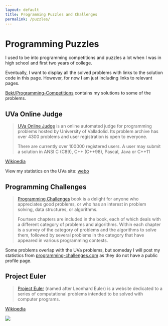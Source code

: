 ```yaml
---
layout: default
title: Programming Puzzles and Challenges
permalink: /puzzles/
---
```


# Programming Puzzles

I used to be into programming competitions and puzzles a lot when I was in
high school and first two years of college.

Eventually, I want to display all the solved problems with links to the solution
code in this page. However, for now I am just including links to relevant pages.

[Bekt/Programming-Competitions](https://github.com/Bekt/Programming-Competitions/)
contains my solutions to some of the problems.

## UVa Online Judge

>[UVa Online Judge](uva.onlinejudge.org) is an online automated judge for programming problems hosted
>by University of Valladolid. Its problem archive has over 4300 problems and
>user registration is open to everyone.
>
>There are currently over 100000 registered users.
>A user may submit a solution in ANSI C (C89), C++ (C++98), Pascal, Java or C++11

[Wikipedia](https://en.wikipedia.org/wiki/UVa_Online_Judge)

View my statistics on the UVa site:  [webo](https://uva.onlinejudge.org/index.php?option=com_onlinejudge&Itemid=8&page=show_authorstats&userid=131092)


## Programming Challenges

>[Programming Challenges](http://www.amazon.com/dp/0387001638) book is a delight for
>anyone who appreciates good problems, or who has an interest in problem solving, data structures, or algorithms.
>
>Fourteen chapters are included in the book, each of which deals with a different category of problems and
>algorithms. Within each chapter is a survey of the category of problems and the algorithms to solve them, followed
>by several problems in the category that have appeared in various programming contests.

Some problems overlap with the UVa problems, but someday I will post my statistics from
[programming-challenges.com](http://www.programming-challenges.com) as they do not have a public profile page.

## Project Euler

>[Project Euler](https://projecteuler.net/) (named after Leonhard Euler) is a website dedicated to a series
>of computational problems intended to be solved with computer programs.

[Wikipedia](https://en.wikipedia.org/wiki/Project_Euler)

![](https://projecteuler.net/profile/webass.png)
